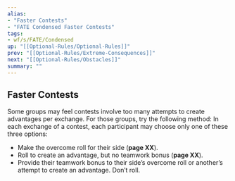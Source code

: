 ```yaml
---
alias:
- "Faster Contests"
- "FATE Condensed Faster Contests"
tags:
- wf/s/FATE/Condensed
up: "[[Optional-Rules/Optional-Rules]]"
prev: "[[Optional-Rules/Extreme-Consequences]]"
next: "[[Optional-Rules/Obstacles]]"
summary: ""
---
```

## Faster Contests

Some groups may feel contests involve too many attempts to create advantages per exchange. For those groups, try the following method: In each exchange of a contest, each participant may choose only one of these three options:

- Make the overcome roll for their side (**page XX**).
- Roll to create an advantage, but no teamwork bonus (**page XX**).
- Provide their teamwork bonus to their side’s overcome roll or another’s attempt to create an advantage. Don’t roll.